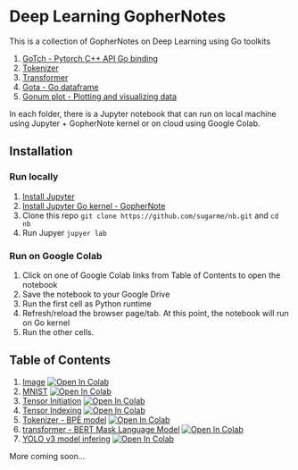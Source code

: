 # Deep Learning GopherNotes

This is a collection of GopherNotes on Deep Learning using Go toolkits

1. [GoTch - Pytorch C++ API Go binding](https://github.com/sugarme/gotch)
2. [Tokenizer](https://github.com/sugarme/tokenizer)
3. [Transformer](https://github.com/sugarme/transformer)
4. [Gota - Go dataframe](https://github.com/go-gota/gota)
5. [Gonum plot - Plotting and visualizing data](https://github.com/gonum/plot)

In each folder, there is a Jupyter notebook that can run on local machine using Jupyter + GopherNote kernel or on cloud using Google Colab. 

## Installation

### Run locally

1. [Install Jupyter](https://jupyter.org/install)
2. [Install Jupyter Go kernel - GopherNote](https://github.com/gopherdata/gophernotes#installation)
3. Clone this repo `git clone https://github.com/sugarme/nb.git` and `cd nb`
4. Run Jupyer `jupyer lab`

### Run on Google Colab

1. Click on one of Google Colab links from Table of Contents to open the notebook
2. Save the notebook to your Google Drive
3. Run the first cell as Python runtime
4. Refresh/reload the browser page/tab. At this point, the notebook will run on Go kernel
5. Run the other cells.

## Table of Contents

1. [Image](image) <a href="https://colab.research.google.com/github/sugarme/nb/blob/master/image/image.ipynb" target="_parent"><img src="https://colab.research.google.com/assets/colab-badge.svg" alt="Open In Colab"/></a>
2. [MNIST](mnist) <a href="https://colab.research.google.com/github/sugarme/nb/blob/master/mnist/mnist.ipynb" target="_parent"><img src="https://colab.research.google.com/assets/colab-badge.svg" alt="Open In Colab"/></a>
3. [Tensor Initiation](tensor/tensor-initiation.ipynb) <a href="https://colab.research.google.com/github/sugarme/nb/blob/master/tensor/tensor-initiation.ipynb" target="_parent"><img src="https://colab.research.google.com/assets/colab-badge.svg" alt="Open In Colab"/></a>
4. [Tensor Indexing](tensor/tensor-indexing.ipynb) <a href="https://colab.research.google.com/github/sugarme/nb/blob/master/tensor/tensor-indexing.ipynb" target="_parent"><img src="https://colab.research.google.com/assets/colab-badge.svg" alt="Open In Colab"/></a>
5. [Tokenizer - BPE model](tokenizer/bpe.ipynb) <a href="https://colab.research.google.com/github/sugarme/nb/blob/master/tokenizer/bpe.ipynb" target="_parent"><img src="https://colab.research.google.com/assets/colab-badge.svg" alt="Open In Colab"/></a>
6. [transformer - BERT Mask Language Model](transformer/bert-mask-lm.ipynb) <a href="https://colab.research.google.com/github/sugarme/nb/blob/master/transformer/bert-mask-lm.ipynb" target="_parent"><img src="https://colab.research.google.com/assets/colab-badge.svg" alt="Open In Colab"/></a>
7. [YOLO v3 model infering](yolo/yolo.ipynb) <a href="https://colab.research.google.com/github/sugarme/nb/blob/master/yolo/yolo.ipynb" target="_parent"><img src="https://colab.research.google.com/assets/colab-badge.svg" alt="Open In Colab"/></a>

More coming soon...
